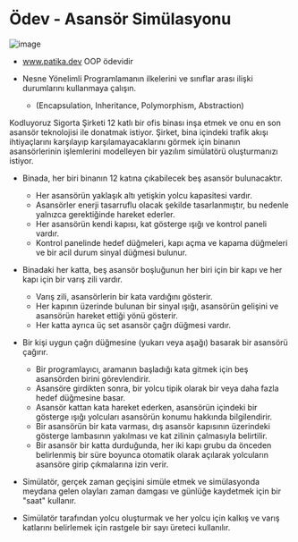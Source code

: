 # Ödev - Asansör Simülasyonu

![image](ElevatorSimulation.drawio.png)

- www.patika.dev OOP ödevidir

- Nesne Yönelimli Programlamanın ilkelerini ve sınıflar arası ilişki durumlarını kullanmaya çalışın. 
  - (Encapsulation, Inheritance, Polymorphism, Abstraction)

Kodluyoruz Sigorta Şirketi 12 katlı bir ofis binası inşa etmek ve onu en son asansör teknolojisi ile donatmak istiyor. 
Şirket, bina içindeki trafik akışı ihtiyaçlarını karşılayıp karşılamayacaklarını görmek için binanın asansörlerinin işlemlerini modelleyen bir yazılım simülatörü oluşturmanızı istiyor.

- Binada, her biri binanın 12 katına çıkabilecek beş asansör bulunacaktır. 
  - Her asansörün yaklaşık altı yetişkin yolcu kapasitesi vardır. 
  - Asansörler enerji tasarruflu olacak şekilde tasarlanmıştır, bu nedenle yalnızca gerektiğinde hareket ederler. 
  - Her asansörün kendi kapısı, kat gösterge ışığı ve kontrol paneli vardır. 
   - Kontrol panelinde hedef düğmeleri, kapı açma ve kapama düğmeleri ve bir acil durum sinyal düğmesi bulunur.

- Binadaki her katta, beş asansör boşluğunun her biri için bir kapı ve her kapı için bir varış zili vardır. 
  - Varış zili, asansörlerin bir kata vardığını gösterir. 
  - Her kapının üzerinde bulunan bir sinyal ışığı, asansörün gelişini ve asansörün hareket ettiği yönü gösterir. 
  - Her katta ayrıca üç set asansör çağrı düğmesi vardır.

- Bir kişi uygun çağrı düğmesine (yukarı veya aşağı) basarak bir asansörü çağırır. 
  - Bir programlayıcı, aramanın başladığı kata gitmek için beş asansörden birini görevlendirir. 
  - Asansöre girdikten sonra, bir yolcu tipik olarak bir veya daha fazla hedef düğmesine basar. 
  - Asansör kattan kata hareket ederken, asansörün içindeki bir gösterge ışığı yolcuları asansörün konumu hakkında bilgilendirir. 
  - Bir asansörün bir kata varması, dış asansör kapısının üzerindeki gösterge lambasının yakılması ve kat zilinin çalmasıyla belirtilir. 
  - Bir asansör bir katta durduğunda, her iki kapı grubu da önceden belirlenmiş bir süre boyunca otomatik olarak açılarak yolcuların asansöre girip çıkmalarına izin verir.

- Simülatör, gerçek zaman geçişini simüle etmek ve simülasyonda meydana gelen olayları zaman damgası ve günlüğe kaydetmek için bir "saat" kullanır. 
- Simülatör tarafından yolcu oluşturmak ve her yolcu için kalkış ve varış katlarını belirlemek için rastgele bir sayı üreteci kullanılır.
